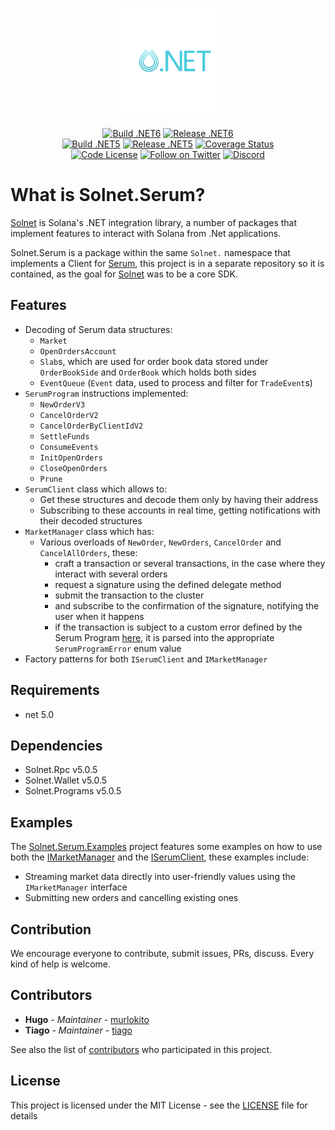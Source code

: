 <p align="center">
    <img src="https://raw.githubusercontent.com/bmresearch/Solnet.Serum/master/assets/icon.png" margin="auto" height="175"/>
</p>

<p align="center">
    <a href="https://github.com/bmresearch/Solnet.Serum/actions/workflows/dotnet.yml">
        <img src="https://github.com/bmresearch/Solnet.Serum/actions/workflows/dotnet.yml/badge.svg"
            alt="Build .NET6" ></a>
    <a href="https://github.com/bmresearch/Solnet.Serum/actions/workflows/publish.yml">
        <img src="https://github.com/bmresearch/Solnet.Serum/actions/workflows/publish.yml/badge.svg"
            alt="Release .NET6" ></a>
<br/>
    <a href="https://github.com/bmresearch/Solnet.Serum/actions/workflows/dotnet.yml">
        <img src="https://github.com/bmresearch/Solnet.Serum/actions/workflows/dotnet.yml/badge.svg?branch=net5"
            alt="Build .NET5" ></a>
    <a href="https://github.com/bmresearch/Solnet.Serum/actions/workflows/publish.yml">
        <img src="https://github.com/bmresearch/Solnet.Serum/actions/workflows/publish.yml/badge.svg?branch=net5"
            alt="Release .NET5" ></a>
    <a href="https://coveralls.io/github/bmresearch/Solnet.Serum?branch=master">
        <img src="https://coveralls.io/repos/github/bmresearch/Solnet.Serum/badge.svg?branch=master" 
            alt="Coverage Status" ></a>
<br/>
    <a href="">
        <img src="https://img.shields.io/github/license/bmresearch/solnet.serum?style=flat-square"
            alt="Code License"></a>
    <a href="https://twitter.com/intent/follow?screen_name=blockmountainio">
        <img src="https://img.shields.io/twitter/follow/blockmountainio?style=flat-square&logo=twitter"
            alt="Follow on Twitter"></a>
    <a href="https://discord.gg/YHMbpuS3Tx">
       <img alt="Discord" src="https://img.shields.io/discord/849407317761064961?style=flat-square"
            alt="Join the discussion!"></a>
</p>

# What is Solnet.Serum?

[Solnet](https://github.com/bmresearch/Solnet) is Solana's .NET integration library, a number of packages that implement features to interact with
Solana from .Net applications.

Solnet.Serum is a package within the same `Solnet.` namespace that implements a Client for [Serum](https://projectserum.com), this project is in a
separate repository so it is contained, as the goal for [Solnet](https://github.com/bmresearch/Solnet) was to be a core SDK.

## Features
- Decoding of Serum data structures:
  - `Market`
  - `OpenOrdersAccount`
  - `Slab`s, which are used for order book data stored under `OrderBookSide` and `OrderBook` which holds both sides
  - `EventQueue` (`Event` data, used to process and filter for `TradeEvent`s)
- `SerumProgram` instructions implemented:
  - `NewOrderV3`
  - `CancelOrderV2`
  - `CancelOrderByClientIdV2`
  - `SettleFunds`
  - `ConsumeEvents`
  - `InitOpenOrders`
  - `CloseOpenOrders`
  - `Prune`
- `SerumClient` class which allows to:
  - Get these structures and decode them only by having their address
  - Subscribing to these accounts in real time, getting notifications with their decoded structures
- `MarketManager` class which has:
  - Various overloads of `NewOrder`, `NewOrders`, `CancelOrder` and `CancelAllOrders`, these:
    - craft a transaction or several transactions, in the case where they interact with several orders
    - request a signature using the defined delegate method
    - submit the transaction to the cluster
    - and subscribe to the confirmation of the signature, notifying the user when it happens
    - if the transaction is subject to a custom error defined by the Serum Program [here](https://github.com/project-serum/serum-dex/blob/master/dex/src/error.rs), it is parsed into the appropriate `SerumProgramError` enum value
- Factory patterns for both `ISerumClient` and `IMarketManager`


## Requirements
- net 5.0

## Dependencies
- Solnet.Rpc v5.0.5
- Solnet.Wallet v5.0.5
- Solnet.Programs v5.0.5

## Examples

The [Solnet.Serum.Examples](https://github.com/bmresearch/Solnet.Serum/tree/master/Solnet.Serum.Examples) project features some examples on how to use both the [IMarketManager](https://github.com/bmresearch/Solnet.Serum/tree/master/Solnet.Serum/IMarketManager.cs) and the [ISerumClient](https://github.com/bmresearch/Solnet.Serum/tree/master/Solnet.Serum/ISerumClient.cs), these examples include:
- Streaming market data directly into user-friendly values using the `IMarketManager` interface
- Submitting new orders and cancelling existing ones

## Contribution

We encourage everyone to contribute, submit issues, PRs, discuss. Every kind of help is welcome.

## Contributors

* **Hugo** - *Maintainer* - [murlokito](https://github.com/murlokito)
* **Tiago** - *Maintainer* - [tiago](https://github.com/tiago18c)

See also the list of [contributors](https://github.com/bmresearch/Solnet.Serum/contributors) who participated in this project.

## License

This project is licensed under the MIT License - see the [LICENSE](https://github.com/bmresearch/Solnet.Serum/blob/master/LICENSE) file for details
